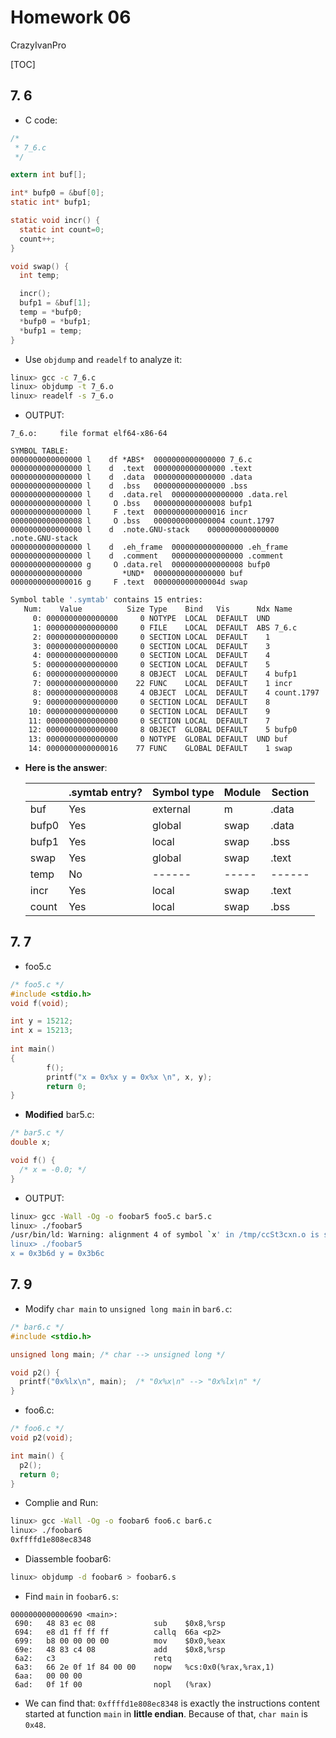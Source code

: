 # Homework 06
CrazyIvanPro

[TOC]
## 7. 6

+ C code:
```c
/*
 * 7_6.c
 */

extern int buf[];

int* bufp0 = &buf[0];
static int* bufp1;

static void incr() {
  static int count=0;
  count++;
}

void swap() {
  int temp;

  incr();
  bufp1 = &buf[1];
  temp = *bufp0;
  *bufp0 = *bufp1;
  *bufp1 = temp;
}
```



+ Use `objdump` and `readelf` to analyze it:
```sh
linux> gcc -c 7_6.c
linux> objdump -t 7_6.o
linux> readelf -s 7_6.o
```



+ OUTPUT:
```assembly
7_6.o:     file format elf64-x86-64

SYMBOL TABLE:
0000000000000000 l    df *ABS*	0000000000000000 7_6.c
0000000000000000 l    d  .text	0000000000000000 .text
0000000000000000 l    d  .data	0000000000000000 .data
0000000000000000 l    d  .bss	0000000000000000 .bss
0000000000000000 l    d  .data.rel	0000000000000000 .data.rel
0000000000000000 l     O .bss	0000000000000008 bufp1
0000000000000000 l     F .text	0000000000000016 incr
0000000000000008 l     O .bss	0000000000000004 count.1797
0000000000000000 l    d  .note.GNU-stack	0000000000000000 .note.GNU-stack
0000000000000000 l    d  .eh_frame	0000000000000000 .eh_frame
0000000000000000 l    d  .comment	0000000000000000 .comment
0000000000000000 g     O .data.rel	0000000000000008 bufp0
0000000000000000         *UND*	0000000000000000 buf
0000000000000016 g     F .text	000000000000004d swap
```



```sh
Symbol table '.symtab' contains 15 entries:
   Num:    Value          Size Type    Bind   Vis      Ndx Name
     0: 0000000000000000     0 NOTYPE  LOCAL  DEFAULT  UND 
     1: 0000000000000000     0 FILE    LOCAL  DEFAULT  ABS 7_6.c
     2: 0000000000000000     0 SECTION LOCAL  DEFAULT    1 
     3: 0000000000000000     0 SECTION LOCAL  DEFAULT    3 
     4: 0000000000000000     0 SECTION LOCAL  DEFAULT    4 
     5: 0000000000000000     0 SECTION LOCAL  DEFAULT    5 
     6: 0000000000000000     8 OBJECT  LOCAL  DEFAULT    4 bufp1
     7: 0000000000000000    22 FUNC    LOCAL  DEFAULT    1 incr
     8: 0000000000000008     4 OBJECT  LOCAL  DEFAULT    4 count.1797
     9: 0000000000000000     0 SECTION LOCAL  DEFAULT    8 
    10: 0000000000000000     0 SECTION LOCAL  DEFAULT    9 
    11: 0000000000000000     0 SECTION LOCAL  DEFAULT    7 
    12: 0000000000000000     8 OBJECT  GLOBAL DEFAULT    5 bufp0
    13: 0000000000000000     0 NOTYPE  GLOBAL DEFAULT  UND buf
    14: 0000000000000016    77 FUNC    GLOBAL DEFAULT    1 swap
```




+ **Here is the answer**:

  |       | .symtab entry? | Symbol type | Module | Section |
  | ----- | ------- | -------- | ------ | ------- |
  | buf   | Yes            | external | m      | .data   |
  | bufp0 | Yes            | global   | swap   | .data   |
  | bufp1 | Yes            | local    | swap   | .bss    |
  | swap  | Yes            | global   | swap   | .text   |
  | temp  | No             | ------   | -----  | ------  |
  | incr  | Yes            | local    | swap   | .text   |
  | count | Yes            | local    | swap   | .bss    |





## 7. 7
+ foo5.c
```c
/* foo5.c */
#include <stdio.h>
void f(void);

int y = 15212;                 
int x = 15213;                 
  
int main()
{
        f();
        printf("x = 0x%x y = 0x%x \n", x, y);
        return 0;
}
```



+ **Modified** bar5.c:
```c
/* bar5.c */
double x;

void f() {
  /* x = -0.0; */
}
```


+ OUTPUT:

```sh
linux> gcc -Wall -Og -o foobar5 foo5.c bar5.c
linux> ./foobar5
/usr/bin/ld: Warning: alignment 4 of symbol `x' in /tmp/ccSt3cxn.o is smaller than 8 in /tmp/ccOZBE2o.o
linux> ./foobar5 
x = 0x3b6d y = 0x3b6c
```





## 7. 9
+ Modify `char main` to `unsigned long main` in `bar6.c`:
```c
/* bar6.c */
#include <stdio.h>

unsigned long main;	/* char --> unsigned long */

void p2() {
  printf("0x%lx\n", main);	/* "0x%x\n" --> "0x%lx\n" */
}
```



+ foo6.c:
```c
/* foo6.c */
void p2(void);

int main() {
  p2();
  return 0;
}
```




+ Complie and Run:
```sh
linux> gcc -Wall -Og -o foobar6 foo6.c bar6.c
linux> ./foobar6
0xffffd1e808ec8348
```



+ Diassemble foobar6:

```sh
linux> objdump -d foobar6 > foobar6.s
```




+ Find `main` in `foobar6.s`:

```assembly
0000000000000690 <main>:
 690:   48 83 ec 08             sub    $0x8,%rsp
 694:   e8 d1 ff ff ff          callq  66a <p2>
 699:   b8 00 00 00 00          mov    $0x0,%eax
 69e:   48 83 c4 08             add    $0x8,%rsp
 6a2:   c3                      retq
 6a3:   66 2e 0f 1f 84 00 00    nopw   %cs:0x0(%rax,%rax,1)
 6aa:   00 00 00 
 6ad:   0f 1f 00                nopl   (%rax)
```



+ We can find that: `0xffffd1e808ec8348` is exactly the instructions content started at function `main` in **little endian**. Because of that, `char main` is `0x48`.

